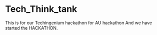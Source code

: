 # Tech_Think_tank
This is for our Techingenium hackathon for AU hackathon
And we have started the HACKATHON.
